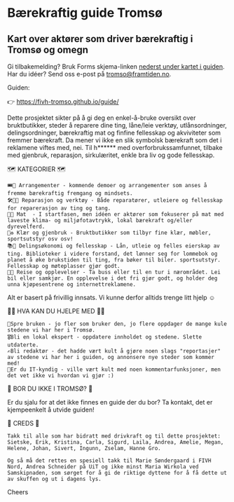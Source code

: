 # Bærekraftig guide Tromsø
## Kart over aktører som driver bærekraftig i Tromsø og omegn

Gi tilbakemelding? Bruk Forms skjema-linken [nederst under kartet i guiden](https://forms.office.com/e/sn8SK5iuQF). Har du idéer? Send oss e-post på tromso@framtiden.no.

Guiden: 

👉 https://fivh-tromso.github.io/guide/

Dette prosjektet sikter på å gi deg en enkel-å-bruke oversikt over bruktbutikker, steder å reparere dine ting, låne/leie verktøy, utlånsordninger, delingsordninger, bærekraftig mat og finfine fellesskap og akviviteter som fremmer bærekraft. Da mener vi ikke en slik symbolsk bærekraft som det i reklamene viftes med, nei. Til h****** med overforbrukssamfunnet, tilbake med gjenbruk, reparasjon, sirkulæritet, enkle bra liv og gode fellesskap.

🗺️ KATEGORIER 🗺️
    
    🎟️📣 Arrangementer - kommende demoer og arrangementer som anses å fremme bærekraftig fremgang og mindsets.
    🛠️👨‍🔧 Reparasjon og verktøy	- Både reparatører, utleiere og fellesskap for reparerasjon av ting og tang.
    🍴🌱 Mat	- I startfasen, men idéen er aktører som fokuserer på mat med laveste klima- og miljøfotavtrykk, lokal bærekraft og/eller dyrevelferd.
    👕♻️ Klær og gjenbruk - Bruktbutikker som tilbyr fine klær, møbler, sportsutstyr osv osv!
    📚🤝 Delingsøkonomi og fellesskap - Lån, utleie og felles eierskap av ting. Biblioteker i videre forstand, det lønner seg for lommebok og planet å øke brukstiden til ting, fra bøker til biler. sportsutstyr. Fellesskap og møteplasser gjør godt.
    🚌🌄 Reise og opplevelser - Ta buss eller til en tur i nærområdet. Lei bil eller samkjør. En opplevelse i det fri gjør godt, og holder deg unna kjøpesentrene og internettreklamene.


Alt er basert på frivillig innsats. Vi kunne derfor alltids trenge litt hjelp ☺️


👨‍💻 HVA KAN DU HJELPE MED 👨‍💻
    
    💬Spre bruken - jo fler som bruker den, jo flere oppdager de mange kule stedene vi har her i Tromsø.
    🎖️Bli en lokal ekspert - oppdatere innholdet og stedene. Slette utdaterte.
    ✍️Bli redaktør - det hadde vært kult å gjøre noen slags "reportasjer" av stedene vi har her i guiden, og annonsere nye steder som kommer med!
    👾Er du IT-kyndig - ville vært kult med noen kommentarfunksjoner, men det vet ikke vi hvordan vi gjør :)


🤔 BOR DU IKKE I TROMSØ? 🤔

Er du sjalu for at det ikke finnes en guide der du bor? Ta kontakt, det er kjempeenkelt å utvide guiden!


👏 CREDS 👏

    Takk til alle som har bidratt med drivkraft og til dette prosjektet: 
    Sietske, Erik, Kristina, Carla, Sigurd, Laila, Andrea, Amelie, Megan, 
    Helene, Johan, Sivert, Ingunn, Zselam, Hanne Gro.

    Og så må det rettes en spesiell takk til Marie Søndergaard i FIVH Nord, Andrea Schneider på UiT og ikke minst Maria Wirkola ved Samskipnaden, som sørget for å gi de riktige dyttene for å få dette ut av skuffen og ut i dagens lys.


Cheers
